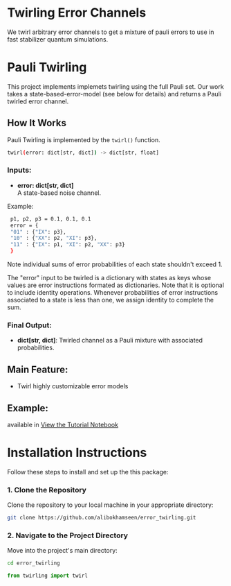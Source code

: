 # Twirling Error Channels

We twirl arbitrary error channels to get a mixture of pauli errors to use in fast stabilizer quantum simulations. 


# Pauli Twirling

This project implements implemets twirling using the full Pauli set. Our work takes a state-based-error-model (see below for details) and returns a Pauli twirled error channel.



## How It Works

Pauli Twirling is implemented by the `twirl()` function.
```bash
twirl(error: dict[str, dict]) -> dict[str, float]
```

### Inputs:
- **error: dict[str, dict]**\
A state-based noise channel.

Example:
   ```bash
    p1, p2, p3 = 0.1, 0.1, 0.1
    error = {
    "01" : {"IX": p3},
    "10" : {"XX": p2, "XI": p3},
    "11" : {"IX": p1, "XI": p2, "XX": p3}
    }
   ```
   Note individual sums of error probabilities of each state shouldn't exceed 1.
   
   The "error" input to be twirled is a dictionary with states as keys whose values are error instructions formated as dictionaries. Note that it is optional to include identity operations. Whenever probabilities of error instructions associated to a state is less than one, we assign identity to complete the sum.

### Final Output:
- **dict[str, dict]**: Twirled channel as a Pauli mixture with associated probabilities.

## Main Feature:
- Twirl highly customizable error models



## Example: 
available in [View the Tutorial Notebook](code/twirling101.py)

# Installation Instructions
Follow these steps to install and set up the this package:

### 1. Clone the Repository
Clone the repository to your local machine in your appropriate directory:

```bash
git clone https://github.com/alibokhamseen/error_twirling.git
```

### 2. Navigate to the Project Directory
Move into the project's main directory:

```bash
cd error_twirling
```

```python
from twirling import twirl
```

